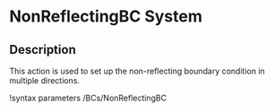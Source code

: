 # NonReflectingBC System

## Description
This action is used to set up the non-reflecting boundary condition in multiple directions.

!syntax parameters /BCs/NonReflectingBC

